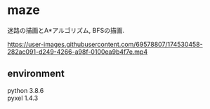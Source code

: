 # maze

迷路の描画とA*アルゴリズム, BFSの描画.



https://user-images.githubusercontent.com/69578807/174530458-282ac091-d249-4266-a98f-0100ea9b4f7e.mp4



## environment

python 3.8.6  
pyxel 1.4.3  

